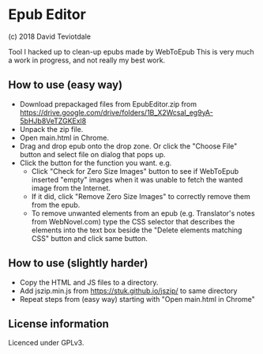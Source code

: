 # Epub Editor
(c) 2018 David Teviotdale   

Tool I hacked up to clean-up epubs made by WebToEpub
This is very much a work in progress, and not really my best work.

## How to use (easy way)
* Download prepackaged files from EpubEditor.zip from https://drive.google.com/drive/folders/1B_X2WcsaI_eg9yA-5bHJb8VeTZGKExl8
* Unpack the zip file.
* Open main.html in Chrome.
* Drag and drop epub onto the drop zone. Or click the "Choose File" button and select file on dialog that pops up.
* Click the button for the function you want. e.g.
  *  Click "Check for Zero Size Images" button to see if WebToEpub inserted "empty" images when it was unable to fetch the wanted image from the Internet.
  *  If it did, click "Remove Zero Size Images" to correctly remove them from the epub.
  *  To remove unwanted elements from an epub (e.g. Translator's notes from WebNovel.com) type the CSS selector that describes the elements into the text box beside the "Delete elements matching CSS" button and click same button.

## How to use (slightly harder)
* Copy the HTML and JS files to a directory.
* Add jszip.min.js from https://stuk.github.io/jszip/ to same directory
* Repeat steps from (easy way) starting with "Open main.html in Chrome"

## License information
Licenced under GPLv3.
